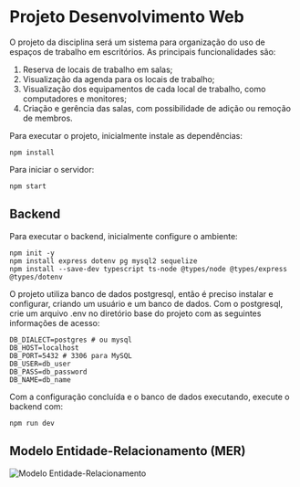 # Projeto Desenvolvimento Web

O projeto da disciplina será um sistema para organização do uso de espaços de trabalho em escritórios. As principais funcionalidades são:
1) Reserva de locais de trabalho em salas;
2) Visualização da agenda para os locais de trabalho;
3) Visualização dos equipamentos de cada local de trabalho, como computadores e monitores;
4) Criação e gerência das salas, com possibilidade de adição ou remoção de membros.

Para executar o projeto, inicialmente instale as dependências:

```
npm install
```

Para iniciar o servidor:

```
npm start
```

## Backend

Para executar o backend, inicialmente configure o ambiente:

```
npm init -y
npm install express dotenv pg mysql2 sequelize
npm install --save-dev typescript ts-node @types/node @types/express
@types/dotenv
```

O projeto utiliza banco de dados postgresql, então é preciso instalar e configurar, criando um usuário e um banco de dados. Com o postgresql, crie um arquivo .env no diretório base do projeto com as seguintes informações de acesso:

```
DB_DIALECT=postgres # ou mysql
DB_HOST=localhost
DB_PORT=5432 # 3306 para MySQL
DB_USER=db_user
DB_PASS=db_password
DB_NAME=db_name
```

Com a configuração concluída e o banco de dados executando, execute o backend com:

```
npm run dev
```

## Modelo Entidade-Relacionamento (MER)

![Modelo Entidade-Relacionamento](assets/sentai_modelagem.jpg)
